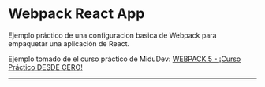 # **Webpack React App**

Ejemplo práctico de una configuracion basica de Webpack para empaquetar una aplicación de React.

Ejemplo tomado de el curso práctico de MiduDev: [WEBPACK 5 - ¡Curso Práctico DESDE CERO!](https://www.youtube.com/watch?v=FMNuTj89RzU)

---
